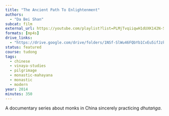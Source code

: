 ```yaml
---
title: "The Ancient Path To Enlightenment"
authors:
  - "Da Bei Shan"
subcat: film
external_url: https://youtube.com/playlist?list=PLMjTvqiiqwH1dUXK142N-S1aslFd6cT1O
formats: [mp4s]
drive_links:
  - "https://drive.google.com/drive/folders/1NSf-SlWu46FQbYb1CvEu5ifJzkMbebe9"
status: featured
course: tudong
tags:
  - chinese
  - vinaya-studies
  - pilgrimage
  - monastic-mahayana
  - monastic
  - modern
year: 2014
minutes: 350
---
```


A documentary series about monks in China sincerely practicing *dhutaṅga*.
